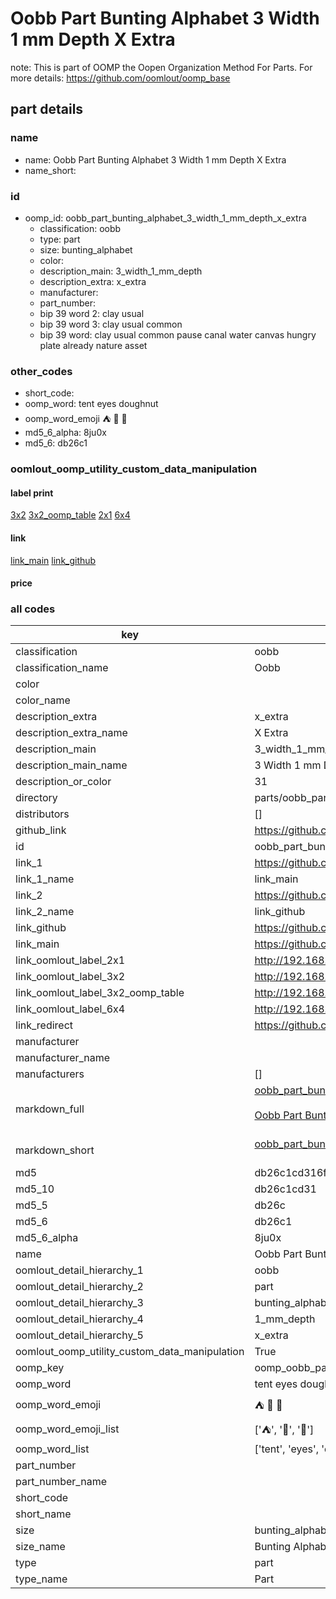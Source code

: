 # Oobb Part Bunting Alphabet 3 Width 1 mm Depth X Extra  

note: This is part of OOMP the Oopen Organization Method For Parts. For more details: https://github.com/oomlout/oomp_base

##  part details
  







### name
* name: Oobb Part Bunting Alphabet 3 Width 1 mm Depth X Extra
* name_short: 
### id
* oomp_id: oobb_part_bunting_alphabet_3_width_1_mm_depth_x_extra
  * classification: oobb
  * type: part
  * size: bunting_alphabet
  * color: 
  * description_main: 3_width_1_mm_depth
  * description_extra: x_extra
  * manufacturer: 
  * part_number: 
  * bip 39 word 2: clay usual
  * bip 39 word 3: clay usual common
  * bip 39 word: clay usual common pause canal water canvas hungry plate already nature asset

### other_codes
* short_code: 
* oomp_word: tent eyes doughnut
* oomp_word_emoji :tent: :eyes: :doughnut:
* md5_6_alpha: 8ju0x
* md5_6: db26c1






### oomlout_oomp_utility_custom_data_manipulation
#### label print
[3x2](http://192.168.1.245:1112/?label=oomp%208ju0x)
[3x2_oomp_table](http://192.168.1.108:1112/?label=oomp%208ju0x)
[2x1](http://192.168.1.242:1112/?label=oomp%208ju0x)
[6x4](http://192.168.1.55:1112/?label=oomp%208ju0x)    

#### link

[link_main](https://github.com/oomlout/oomlout_oomp_version_1_messy/tree/main/parts/oobb_part_bunting_alphabet_3_width_1_mm_depth_x_extra) [link_github](https://github.com/oomlout/oomlout_oomp_version_1_messy/tree/main/parts/oobb_part_bunting_alphabet_3_width_1_mm_depth_x_extra)                             

#### price







### all codes 
| key | value |  
| --- | --- |  
| classification | oobb |  
| classification_name | Oobb |  
| color |  |  
| color_name |  |  
| description_extra | x_extra |  
| description_extra_name | X Extra |  
| description_main | 3_width_1_mm_depth |  
| description_main_name | 3 Width 1 mm Depth |  
| description_or_color | 31 |  
| directory | parts/oobb_part_bunting_alphabet_3_width_1_mm_depth_x_extra |  
| distributors | [] |  
| github_link | https://github.com/oomlout/oomlout_oomp_part_src/tree/main/parts/oobb_part_bunting_alphabet_3_width_1_mm_depth_x_extra |  
| id | oobb_part_bunting_alphabet_3_width_1_mm_depth_x_extra |  
| link_1 | https://github.com/oomlout/oomlout_oomp_version_1_messy/tree/main/parts/oobb_part_bunting_alphabet_3_width_1_mm_depth_x_extra |  
| link_1_name | link_main |  
| link_2 | https://github.com/oomlout/oomlout_oomp_version_1_messy/tree/main/parts/oobb_part_bunting_alphabet_3_width_1_mm_depth_x_extra |  
| link_2_name | link_github |  
| link_github | https://github.com/oomlout/oomlout_oomp_version_1_messy/tree/main/parts/oobb_part_bunting_alphabet_3_width_1_mm_depth_x_extra |  
| link_main | https://github.com/oomlout/oomlout_oomp_version_1_messy/tree/main/parts/oobb_part_bunting_alphabet_3_width_1_mm_depth_x_extra |  
| link_oomlout_label_2x1 | http://192.168.1.242:1112/?label=oomp%208ju0x |  
| link_oomlout_label_3x2 | http://192.168.1.245:1112/?label=oomp%208ju0x |  
| link_oomlout_label_3x2_oomp_table | http://192.168.1.108:1112/?label=oomp%208ju0x |  
| link_oomlout_label_6x4 | http://192.168.1.55:1112/?label=oomp%208ju0x |  
| link_redirect | https://github.com/oomlout/oomlout_oomp_version_1_messy/tree/main/parts/oobb_part_bunting_alphabet_3_width_1_mm_depth_x_extra |  
| manufacturer |  |  
| manufacturer_name |  |  
| manufacturers | [] |  
| markdown_full | [oobb_part_bunting_alphabet_3_width_1_mm_depth_x_extra](none)<br>[](none)<br>[Oobb Part Bunting Alphabet 3 Width 1 Mm Depth X Extra](none)<br><br> |  
| markdown_short | [oobb_part_bunting_alphabet_3_width_1_mm_depth_x_extra](none)<br><br> |  
| md5 | db26c1cd316f4437df108a165cfc0951 |  
| md5_10 | db26c1cd31 |  
| md5_5 | db26c |  
| md5_6 | db26c1 |  
| md5_6_alpha | 8ju0x |  
| name | Oobb Part Bunting Alphabet 3 Width 1 mm Depth X Extra |  
| oomlout_detail_hierarchy_1 | oobb |  
| oomlout_detail_hierarchy_2 | part |  
| oomlout_detail_hierarchy_3 | bunting_alphabet |  
| oomlout_detail_hierarchy_4 | 1_mm_depth |  
| oomlout_detail_hierarchy_5 | x_extra |  
| oomlout_oomp_utility_custom_data_manipulation | True |  
| oomp_key | oomp_oobb_part_bunting_alphabet_3_width_1_mm_depth_x_extra |  
| oomp_word | tent eyes doughnut |  
| oomp_word_emoji | :tent: :eyes: :doughnut: |  
| oomp_word_emoji_list | [':tent:', ':eyes:', ':doughnut:'] |  
| oomp_word_list | ['tent', 'eyes', 'doughnut'] |  
| part_number |  |  
| part_number_name |  |  
| short_code |  |  
| short_name |  |  
| size | bunting_alphabet |  
| size_name | Bunting Alphabet |  
| type | part |  
| type_name | Part |  
